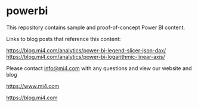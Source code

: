 # powerbi

This repository contains sample and proof-of-concept Power BI content.

Links to blog posts that reference this content:

https://blog.mi4.com/analytics/power-bi-legend-slicer-json-dax/
https://blog.mi4.com/analytics/power-bi-logarithmic-linear-axis/

Please contact info@mi4.com with any questions and view our website and blog

https://www.mi4.com

https://blog.mi4.com
